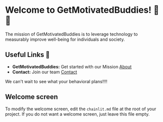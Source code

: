 # Welcome to GetMotivatedBuddies! 🚀🤖

The mission of GetMotivatedBuddies is to leverage technology to measurably improve well-being for individuals and society. 

## Useful Links 🔗

- **GetMotivatedBuddies:** Get started with our Mission [About](https://www.getmotivatedbuddies.com/about/) 
- **Contact:** Join our team [Contact](https://www.getmotivatedbuddies.com/contact/) 

We can't wait to see what your behavioral plans!!!! 

## Welcome screen

To modify the welcome screen, edit the `chainlit.md` file at the root of your project. If you do not want a welcome screen, just leave this file empty.
